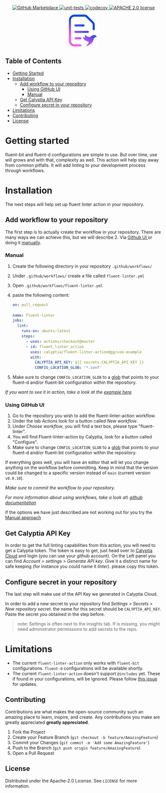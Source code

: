 <p align="center">
    <a href="https://github.com/marketplace/actions/fluent-linter-action">
      <img src="https://img.shields.io/badge/Marketplace-v2-undefined.svg?logo=github&logoColor=white&style=flat" alt="GitHub Marketplace" />
    </a>
    <a href="https://github.com/calyptia/fluent-lint-action/actions/workflows/unit-tests.yml">
      <img src="https://github.com/calyptia/fluent-linter-action/actions/workflows/unit-tests.yml/badge.svg" alt="unit-tests" />
    </a>
    <a href="https://codecov.io/gh/calyptia/fluent-linter-action">
      <img src="https://codecov.io/gh/calyptia/fluent-linter-action/branch/main/graph/badge.svg?token=48gHuQl8zV" alt="codecov" />
    </a>
  <a href="https://github.com/calyptia/fluent-linter-action/blob/main/LICENSE">
      <img src="https://img.shields.io/github/license/calyptia/fluent-linter-action" alt="APACHE 2.0 license" />
    </a>
</p>

<p align="center">
  <a href="https://github.com/calyptia/fluent-linter-action">
    <img src="logo.svg" alt="Logo" width="95" height="105">
  </a>

  </p>

## Table of Contents

- [Getting Started](#getting-started)
- [Installation](#installation)
  - [Add workflow to your repository](#add-workflow-to-your-repository)
    - [Using GitHub UI](#using-github-ui)
    - [Manual](#manual)
  - [Get Calyptia API Key](#get-calyptia-api-key)
  - [Configure secret in your repository](#configure-secret-in-your-repository)
- [Limitations](#limitations)
- [Contributing](#contributing)
- [License](#license)

# Getting started

fluent-bit and fluent-d configurations are simple to use. But over time, use will grows and with that, complexity as well. This action will help stay away from common pitfalls. It will add linting to your development process through workflows.

# Installation

The next steps will help set up fluent linter action in your repository.

## Add workflow to your repository

The first step is to actually create the workflow in your repository. There are many ways we can achieve this, but we will describe 2. Via [ Github UI ](#using-github-ui) or doing it [manually](#manually).

### Manual

1. Create the following directory in your repository `.github/workflows/`
1. Under `.github/workflows/` create a file called `fluent-linter.yml`
1. Open `.github/workflows/fluent-linter.yml`
1. paste the following content:

   ```yml
   on: pull_request

   name: Fluent-linter
   jobs:
     lint:
       runs-on: ubuntu-latest
       steps:
         - uses: actions/checkout@master
         - id: fluent_linter_action
           uses: calyptia/fluent-linter-action@gg/use-example
           with:
             CALYPTIA_API_KEY: ${{ secrets.CALYPTIA_API_KEY }}
             CONFIG_LOCATION_GLOB: '*.conf'
   ```

1. Make sure to change `CONFIG_LOCATION_GLOB` to a [glob](<https://en.wikipedia.org/wiki/Glob_(programming)>) that points to your fluent-d and/or fluent-bit configuration within the repository.

_If you want to see it in action, take a look at the [example here](https://github.com/calyptia/fluent-linter-action/pull/9)_

### Using GitHub UI

1. Go to the repository you wish to add the fluent-linter-action workflow.
1. Under the tab _Actions_ look for a button called _New workflow_.
1. Under _Choose workflow_, you will find a text box, please type "fluent-linter".
1. You will find Fluent-linter-action by Calyptia, look for a button called "Configure".
1. Make sure to change `CONFIG_LOCATION_GLOB` to a [glob](<https://en.wikipedia.org/wiki/Glob_(programming)>) that points to your fluent-d and/or fluent-bit configuration within the repository.

If everything goes well, you will have an editor that will let you change anything on the workflow before committing. Keep in mind that the version could be changed to a specific version instead of `main` (current version `v0.0.10`).

_Make sure to commit the workflow to your repository._

_For more information about using workflows, take a look at\ [github documentation](https://docs.github.com/en/actions/learn-github-actions/using-starter-workflows)_

If the options we have just described are not working out for you try the [Manual approach](###Manual)

## Get Calyptia API Key

In order to get the full linting capabilities from this action, you will need to get a Calyptia token. The token is easy to get, just head over to [Calyptia Cloud](https://cloud.calyptia.com/) and login (you can use your github account). On the Left panel you can find _Account > settings > Generate API key_. Give it a distinct name for safe keeping (for instance you could name it _linter_). please copy this token.

## Configure secret in your repository

The last step will make use of the API Key we generated in Calyptia Cloud.

In order to add a new secret to your repository find _Settings > Secrets > New repository secret_. the name for this secret should be `CALYPTIA_API_KEY`. Paste the secret you obtained in the step before.

> note: Settings is often next to the insights tab. If is missing, you might need administrator permissions to add secrets to the repo.

# Limitations

- The current `fluent-linter-action` only works with `fluent-bit` configurations. `fluent-d` configurations will be available shortly.
- The current `fluent-linter-action` doesn't support `@includes` yet. These if found in your configurations, will be ignored. Please follow [this issue](https://github.com/calyptia/fluent-bit-config-parser/issues/9) for updates.

<!-- CONTRIBUTING -->

## Contributing

Contributions are what makes the open-source community such an amazing place to learn, inspire, and create. Any contributions you make are greatly appreciated **greatly appreciated**.

1. Fork the Project
2. Create your Feature Branch (`git checkout -b feature/AmazingFeature`)
3. Commit your Changes (`git commit -m 'Add some AmazingFeature'`)
4. Push to the Branch (`git push origin feature/AmazingFeature`)
5. Open a Pull Request

<!-- LICENSE -->

## License

Distributed under the Apache-2.0 License. See `LICENSE` for more information.
